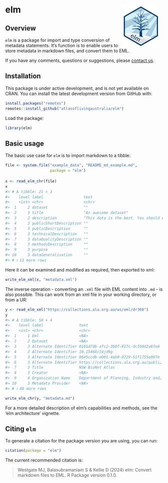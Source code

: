 
<!-- README.md is generated from README.Rmd. Please edit that file -->

# elm <img src="man/figures/logo.png" align="right" style="margin: 0px 10px 0px 10px;" alt="" width="120"/><br>

## Overview

`elm` is a package for import and type conversion of metadata
statements. It’s function is to enable users to store metadata in
markdown files, and convert them to EML.

If you have any comments, questions or suggestions, please [contact
us](mailto:support@ala.org.au).

## Installation

This package is under active development, and is not yet available on
CRAN. You can install the latest development version from GitHub with:

``` r
install.packages("remotes")
remotes::install_github("atlasoflivingaustralia/elm")
```

Load the package:

``` r
library(elm)
```

## Basic usage

The basic use case for `elm` is to import markdown to a tibble:

``` r
file <- system.file("example_data", "README_md_example.md", 
                    package = "elm")

x <- read_elm_chr(file)
x 
#> # A tibble: 21 × 3
#>    level label                  text                                       
#>    <int> <chr>                  <chr>                                      
#>  1     2 dataset                ""                                         
#>  2     3 title                  "An awesome dataset"                       
#>  3     2 description            "This data is the best. You should use it!"
#>  4     3 publicShortDescription ""                                         
#>  5     3 publicDescription      ""                                         
#>  6     3 technicalDescription   ""                                         
#>  7     3 dataQualityDescription ""                                         
#>  8     3 methodsDescription     ""                                         
#>  9     3 purpose                ""                                         
#> 10     3 dataGeneralisation     ""                                         
#> # ℹ 11 more rows
```

Here it can be examined and modified as required, then exported to xml:

``` r
write_elm_xml(x, "metadata.xml")
```

The inverse operation - converting an `.xml` file with EML content into
`.md` - is also possible. This can work from an xml file in your working
directory, or from a UR:

``` r
y <- read_elm_xml("https://collections.ala.org.au/ws/eml/dr368")
y
#> # A tibble: 50 × 4
#>    level label                text                                  attributes  
#>    <int> <chr>                <chr>                                 <list>      
#>  1     1 Eml                  <NA>                                  <named list>
#>  2     2 Dataset              <NA>                                  <lgl [1]>   
#>  3     3 Alternate Identifier 0101d74b-afc2-3b0f-817c-dc350d2a6fe4  <lgl [1]>   
#>  4     3 Alternate Identifier 10.15468/14jd9g                       <lgl [1]>   
#>  5     3 Alternate Identifier 0645ccdb-e001-4ab0-9729-51f1755e007e  <lgl [1]>   
#>  6     3 Alternate Identifier https://collections.ala.org.au/publi… <lgl [1]>   
#>  7     3 Title                NSW BioNet Atlas                      <lgl [1]>   
#>  8     3 Creator              <NA>                                  <lgl [1]>   
#>  9     4 Organization Name    Department of Planning, Industry and… <lgl [1]>   
#> 10     3 Metadata Provider    <NA>                                  <lgl [1]>   
#> # ℹ 40 more rows
```

``` r
write_elm_chr(y, "metadata.md")
```

For a more detailed description of elm’s capabilities and methods, see
the ‘elm architecture’ vignette.

## Citing `elm`

To generate a citation for the package version you are using, you can
run:

``` r
citation(package = "elm")
```

The current recommended citation is:

> Westgate MJ, Balasubramaniam S & Kellie D (2024) elm: Convert markdown
> files to EML. R Package version 0.1.0.
